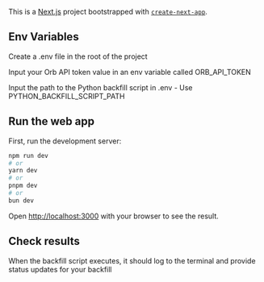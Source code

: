 This is a [Next.js](https://nextjs.org) project bootstrapped with [`create-next-app`](https://nextjs.org/docs/app/api-reference/cli/create-next-app).

## Env Variables

Create a .env file in the root of the project

Input your Orb API token value in an env variable called ORB_API_TOKEN

Input the path to the Python backfill script in .env - Use PYTHON_BACKFILL_SCRIPT_PATH

## Run the web app

First, run the development server:

```bash
npm run dev
# or
yarn dev
# or
pnpm dev
# or
bun dev
```

Open [http://localhost:3000](http://localhost:3000) with your browser to see the result.

## Check results

When the backfill script executes, it should log to the terminal and provide status updates for your backfill
